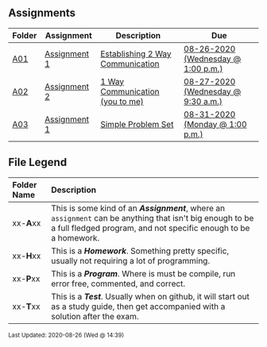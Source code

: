 ## Assignments
| Folder | Assignment | Description | Due|
 | ------------|------------|------------|------------|
 | [A01](https://github.com/rugbyprof/4883-Programming_Techniques/tree/master/Assignments/A01) | [ Assignment 1 ](https://github.com/rugbyprof/4883-Programming_Techniques/tree/master/Assignments/A01) | [ Establishing 2 Way Communication](https://github.com/rugbyprof/4883-Programming_Techniques/tree/master/Assignments/A01) | [08-26-2020 (Wednesday @ 1:00 p.m.)](https://github.com/rugbyprof/4883-Programming_Techniques/tree/master/Assignments/A01) |
 | [A02](https://github.com/rugbyprof/4883-Programming_Techniques/tree/master/Assignments/A02) | [ Assignment 2 ](https://github.com/rugbyprof/4883-Programming_Techniques/tree/master/Assignments/A02) | [ 1 Way Communication (you to me)](https://github.com/rugbyprof/4883-Programming_Techniques/tree/master/Assignments/A02) | [08-27-2020 (Wednesday @ 9:30 a.m.)](https://github.com/rugbyprof/4883-Programming_Techniques/tree/master/Assignments/A02) |
 | [A03](https://github.com/rugbyprof/4883-Programming_Techniques/tree/master/Assignments/A03) | [ Assignment 1 ](https://github.com/rugbyprof/4883-Programming_Techniques/tree/master/Assignments/A03) | [ Simple Problem Set](https://github.com/rugbyprof/4883-Programming_Techniques/tree/master/Assignments/A03) | [08-31-2020 (Monday @ 1:00 p.m.)](https://github.com/rugbyprof/4883-Programming_Techniques/tree/master/Assignments/A03) |

    
## File Legend

| Folder Name | Description |
|:-----------|:-------------|
|xx-**A**xx | This is some kind of an ***Assignment***, where an `assignment` can be anything that isn't big enough to be a full fledged program, and not specific enough to be a homework. |
|xx-**H**xx | This is a ***Homework***. Something pretty specific, usually not requiring a lot of programming. |
|xx-**P**xx | This is a ***Program***. Where is must be compile, run error free, commented, and correct. |
|xx-**T**xx | This is a ***Test***. Usually when on github, it will start out as a study guide, then get accompanied with a solution after the exam. |

    
<sup>Last Updated: 2020-08-26 (Wed @ 14:39)</sup>